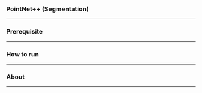 ### PointNet++ (Segmentation)

------------

### Prerequisite

------------

### How to run

------------

### About
------------
